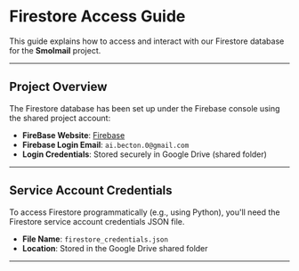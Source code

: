 # Firestore Access Guide

This guide explains how to access and interact with our Firestore database for the **Smolmail** project.

---

## Project Overview

The Firestore database has been set up under the Firebase console using the shared project account:
- **FireBase Website**: [Firebase](https://console.firebase.google.com/u/4/)
- **Firebase Login Email**: `ai.becton.0@gmail.com`  
- **Login Credentials**: Stored securely in Google Drive (shared folder)

---

## Service Account Credentials

To access Firestore programmatically (e.g., using Python), you'll need the Firestore service account credentials JSON file.

- **File Name**: `firestore_credentials.json`  
- **Location**: Stored in the Google Drive shared folder   

---